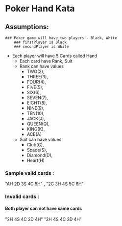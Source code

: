 # Poker Hand Kata

## Assumptions:

	### Poker game will have two players - Black, White
		### firstPlayer is Black
		### secondPlayer is White
   - Each player will have 5 Cards called Hand
	 - Each card have Rank, Suit
	 - Rank can have values  
		 - TWO(2), 
		 - THREE(3),
		 - FOUR(4),
		 - FIVE(5),
		 - SIX(6),
		 - SEVEN(7),
		 - EIGHT(8),
		 - NINE(9),
		 - TEN(10),
		 - JACK(J),
		 - QUEEN(Q),
		 - KING(K),
		 - ACE(A)
	 - Suit can have values     
		 - Club(C), 
		 - Spade(S), 
		 - Diamond(D),  
		 - Heart(H)


### Sample valid cards :

"AH 2D 3S 4C 5H" ,  "2C 3H 4S 5C 6H"

### Invalid cards :
#### Both player can not have same cards
"2H 4S 4C 2D 4H" "2H 4S 4C 2D 4H"
